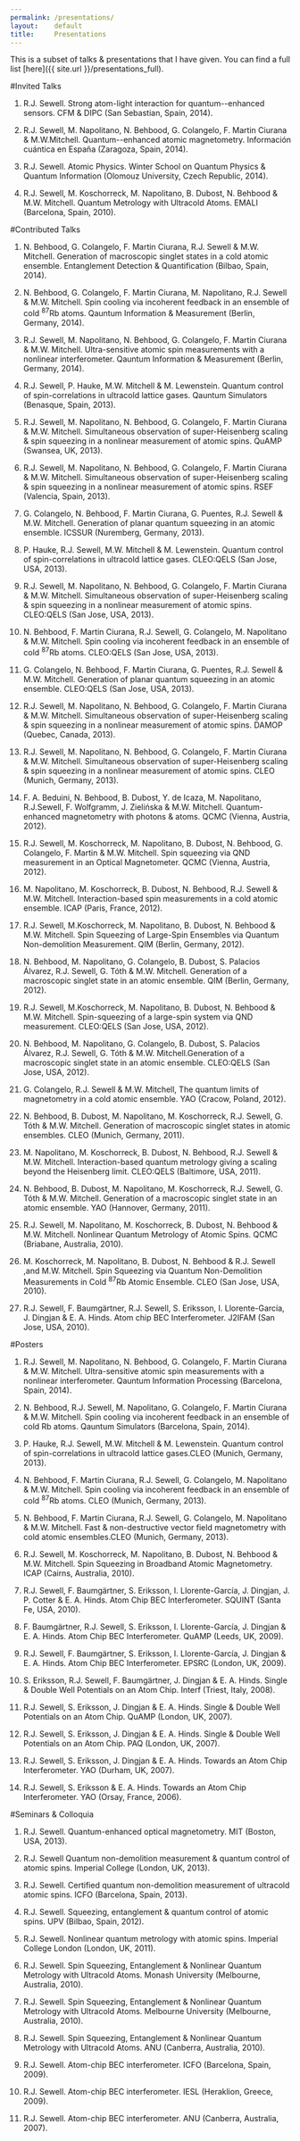 ```yaml
---
permalink: /presentations/
layout:    default
title:     Presentations
---
```


This is a subset of talks & presentations that I have given. You can find a full list [here]({{ site.url }}/presentations_full).

#Invited Talks

1. R.J. Sewell. Strong atom-light interaction for quantum--enhanced sensors. CFM & DIPC (San Sebastian, Spain, 2014).
 
2. R.J. Sewell, M. Napolitano, N. Behbood, G. Colangelo, F. Martin Ciurana & M.W.Mitchell. Quantum--enhanced atomic magnetometry. Información cuántica en España (Zaragoza, Spain, 2014).

3. R.J. Sewell. Atomic Physics. Winter School on Quantum Physics & Quantum Information (Olomouz University, Czech Republic, 2014).

4. R.J. Sewell, M. Koschorreck, M. Napolitano, B. Dubost, N. Behbood & M.W. Mitchell. Quantum Metrology with Ultracold Atoms. EMALI (Barcelona, Spain, 2010).

#Contributed Talks

1. N. Behbood, G. Colangelo, F. Martin Ciurana, R.J. Sewell & M.W. Mitchell. Generation of macroscopic singlet states in a cold atomic ensemble. Entanglement Detection & Quantification (Bilbao, Spain, 2014).

2. N. Behbood, G. Colangelo, F. Martin Ciurana, M. Napolitano, R.J. Sewell & M.W. Mitchell. Spin cooling via incoherent feedback in an ensemble of cold <sup>87</sup>Rb atoms. Qauntum Information & Measurement (Berlin, Germany, 2014).

3. R.J. Sewell, M. Napolitano, N. Behbood, G. Colangelo, F. Martin Ciurana & M.W. Mitchell. Ultra-sensitive atomic spin measurements with a nonlinear interferometer. Qauntum Information & Measurement (Berlin, Germany, 2014). 

4. R.J. Sewell, P. Hauke, M.W. Mitchell & M. Lewenstein. Quantum control of spin-correlations in ultracold lattice gases. Qauntum Simulators (Benasque, Spain, 2013).

5. R.J. Sewell, M. Napolitano, N. Behbood, G. Colangelo, F. Martin Ciurana & M.W. Mitchell. Simultaneous observation of super-Heisenberg scaling & spin squeezing in a nonlinear measurement of atomic spins. QuAMP (Swansea, UK, 2013).

6. R.J. Sewell, M. Napolitano, N. Behbood, G. Colangelo, F. Martin Ciurana & M.W. Mitchell. Simultaneous observation of super-Heisenberg scaling & spin squeezing in a nonlinear measurement of atomic spins. RSEF (Valencia, Spain, 2013).

7. G. Colangelo, N. Behbood, F. Martin Ciurana, G. Puentes, R.J. Sewell & M.W. Mitchell. Generation of planar quantum squeezing in an atomic ensemble. ICSSUR (Nuremberg, Germany, 2013).

8. P. Hauke, R.J. Sewell, M.W. Mitchell & M. Lewenstein. Quantum control of spin-correlations in ultracold lattice gases. CLEO:QELS (San Jose, USA, 2013).

9. R.J. Sewell, M. Napolitano, N. Behbood, G. Colangelo, F. Martin Ciurana & M.W. Mitchell. Simultaneous observation of super-Heisenberg scaling & spin squeezing in a nonlinear measurement of atomic spins. CLEO:QELS (San Jose, USA, 2013).

10. N. Behbood, F. Martin Ciurana, R.J. Sewell, G. Colangelo, M. Napolitano & M.W. Mitchell. Spin cooling via incoherent feedback in an ensemble of cold <sup>87</sup>Rb atoms. CLEO:QELS (San Jose, USA, 2013).

11. G. Colangelo, N. Behbood, F. Martin Ciurana, G. Puentes, R.J. Sewell & M.W. Mitchell. Generation of planar quantum squeezing in an atomic ensemble. CLEO:QELS (San Jose, USA, 2013).

12. R.J. Sewell, M. Napolitano, N. Behbood, G. Colangelo, F. Martin Ciurana & M.W. Mitchell. Simultaneous observation of super-Heisenberg scaling & spin squeezing in a nonlinear measurement of atomic spins. DAMOP (Quebec, Canada, 2013).

13. R.J. Sewell, M. Napolitano, N. Behbood, G. Colangelo, F. Martin Ciurana & M.W. Mitchell. Simultaneous observation of super-Heisenberg scaling & spin squeezing in a nonlinear measurement of atomic spins. CLEO (Munich, Germany, 2013).

14. F. A. Beduini, N. Behbood, B. Dubost, Y. de Icaza, M. Napolitano, R.J.Sewell, F. Wolfgramm, J. Zielińska & M.W. Mitchell. Quantum-enhanced magnetometry with photons & atoms. QCMC (Vienna, Austria, 2012). 

15. R.J. Sewell, M. Koschorreck, M. Napolitano, B. Dubost, N. Behbood, G. Colangelo, F. Martin & M.W. Mitchell. Spin squeezing via QND measurement in an Optical Magnetometer. QCMC (Vienna, Austria, 2012).

16. M. Napolitano, M. Koschorreck, B. Dubost, N. Behbood, R.J. Sewell & M.W. Mitchell. Interaction-based spin measurements in a cold atomic ensemble.  ICAP (Paris, France, 2012). 

17. R.J. Sewell, M.Koschorreck, M. Napolitano, B. Dubost, N. Behbood & M.W. Mitchell. Spin Squeezing of Large-Spin Ensembles via Quantum Non-demolition Measurement. QIM (Berlin, Germany, 2012).  

18. N. Behbood, M. Napolitano, G. Colangelo, B. Dubost, S. Palacios Álvarez, R.J. Sewell, G. Tóth & M.W. Mitchell. Generation of a macroscopic singlet state in an atomic ensemble. QIM (Berlin, Germany, 2012).  

19. R.J. Sewell, M.Koschorreck, M. Napolitano, B. Dubost, N. Behbood & M.W. Mitchell. Spin-squeezing of a large-spin system via QND measurement. CLEO:QELS (San Jose, USA, 2012).   

20. N. Behbood, M. Napolitano, G. Colangelo, B. Dubost, S. Palacios Álvarez, R.J. Sewell, G. Tóth & M.W. Mitchell.Generation of a macroscopic singlet state in an atomic ensemble. CLEO:QELS (San Jose, USA, 2012).  

21. G. Colangelo, R.J. Sewell & M.W. Mitchell, The quantum limits of magnetometry in a cold atomic ensemble. YAO (Cracow, Poland, 2012). 

22. N. Behbood, B. Dubost, M. Napolitano, M. Koschorreck, R.J. Sewell, G. Tóth & M.W. Mitchell. Generation of macroscopic singlet states in atomic ensembles. CLEO (Munich, Germany, 2011). 

23. M. Napolitano, M. Koschorreck, B. Dubost, N. Behbood, R.J. Sewell & M.W. Mitchell. Interaction-based quantum metrology giving a scaling beyond the Heisenberg limit. CLEO:QELS (Baltimore, USA, 2011).  

24. N. Behbood, B. Dubost, M. Napolitano, M. Koschorreck, R.J. Sewell, G. Tóth & M.W. Mitchell. Generation of a macroscopic singlet state in an atomic ensemble. YAO (Hannover, Germany, 2011). 

25. R.J. Sewell, M. Napolitano, M. Koschorreck, B. Dubost, N. Behbood & M.W. Mitchell. Nonlinear Quantum Metrology of Atomic Spins. QCMC (Briabane, Australia, 2010).  

26. M. Koschorreck, M. Napolitano, B. Dubost, N. Behbood & R.J. Sewell ,and M.W. Mitchell. Spin Squeezing via Quantum Non-Demolition Measurements in Cold <sup>87</sup>Rb Atomic Ensemble. CLEO (San Jose, USA,  2010). 

27. R.J. Sewell, F. Baumgärtner, R.J. Sewell, S. Eriksson, I. Llorente-García, J. Dingjan & E. A. Hinds. Atom chip BEC Interferometer. J2IFAM (San Jose, USA, 2010). 

#Posters

1. R.J. Sewell, M. Napolitano, N. Behbood, G. Colangelo, F. Martin Ciurana & M.W. Mitchell. Ultra-sensitive atomic spin measurements with a nonlinear interferometer. Qauntum Information Processing (Barcelona, Spain, 2014).

2. N. Behbood, R.J. Sewell, M. Napolitano, G. Colangelo, F. Martin Ciurana & M.W. Mitchell. Spin cooling via incoherent feedback in an ensemble of cold Rb atoms. Qauntum Simulators (Barcelona, Spain, 2014).

3. P. Hauke, R.J. Sewell, M.W. Mitchell & M. Lewenstein. Quantum control of spin-correlations in ultracold lattice gases.CLEO (Munich, Germany, 2013). 

4. N. Behbood, F. Martin Ciurana, R.J. Sewell, G. Colangelo, M. Napolitano & M.W. Mitchell. Spin cooling via incoherent feedback in an ensemble of cold <sup>87</sup>Rb atoms. CLEO (Munich, Germany, 2013). 

5. N. Behbood, F. Martin Ciurana, R.J. Sewell, G. Colangelo, M. Napolitano & M.W. Mitchell. Fast & non-destructive vector field magnetometry with cold atomic ensembles.CLEO (Munich, Germany, 2013). 

6. R.J. Sewell, M. Koschorreck, M. Napolitano, B. Dubost, N. Behbood & M.W. Mitchell. Spin Squeezing in Broadband Atomic Magnetometry. ICAP (Cairns, Australia, 2010). 

7. R.J. Sewell, F. Baumgärtner, S. Eriksson, I. Llorente-García, J. Dingjan, J. P. Cotter & E. A. Hinds. Atom Chip BEC Interferometer. SQUINT (Santa Fe, USA, 2010).  

8. F. Baumgärtner, R.J. Sewell, S. Eriksson, I. Llorente-García, J. Dingjan & E. A. Hinds. Atom Chip BEC Interferometer. QuAMP (Leeds, UK,  2009).   

9. R.J. Sewell, F. Baumgärtner, S. Eriksson, I. Llorente-García, J. Dingjan & E. A. Hinds. Atom Chip BEC Interferometer. EPSRC (London, UK, 2009).  

10. S. Eriksson, R.J. Sewell, F. Baumgärtner, J. Dingjan & E. A. Hinds. Single & Double Well Potentials on an Atom Chip.  Interf (Triest, Italy, 2008).  

11. R.J. Sewell, S. Eriksson, J. Dingjan & E. A. Hinds. Single & Double Well Potentials on an Atom Chip. QuAMP (London, UK,  2007).  

12. R.J. Sewell, S. Eriksson, J. Dingjan & E. A. Hinds. Single & Double Well Potentials on an Atom Chip. PAQ (London, UK, 2007).  

13. R.J. Sewell, S. Eriksson, J. Dingjan & E. A. Hinds. Towards an Atom Chip Interferometer. YAO (Durham, UK, 2007).

14. R.J. Sewell, S. Eriksson & E. A. Hinds. Towards an Atom Chip Interferometer. YAO (Orsay, France, 2006). 

#Seminars & Colloquia

1. R.J. Sewell. Quantum-enhanced optical magnetometry. MIT (Boston, USA, 2013).

2. R.J. Sewell Quantum non-demolition measurement & quantum control of atomic spins. Imperial College (London, UK, 2013). 

3. R.J. Sewell. Certified quantum non-demolition measurement of ultracold atomic spins. ICFO (Barcelona, Spain, 2013). 

4. R.J. Sewell. Squeezing, entanglement & quantum control of atomic spins. UPV (Bilbao, Spain, 2012).

5. R.J. Sewell. Nonlinear quantum metrology with atomic spins. Imperial College London (London, UK, 2011). 

6. R.J. Sewell. Spin Squeezing, Entanglement & Nonlinear Quantum Metrology with Ultracold Atoms. Monash University (Melbourne, Australia, 2010). 

7. R.J. Sewell. Spin Squeezing, Entanglement & Nonlinear Quantum Metrology with Ultracold Atoms. Melbourne University (Melbourne, Australia, 2010). 

8. R.J. Sewell. Spin Squeezing, Entanglement & Nonlinear Quantum Metrology with Ultracold Atoms. ANU (Canberra, Australia, 2010). 

9. R.J. Sewell. Atom-chip BEC interferometer. ICFO (Barcelona, Spain, 2009). 

10. R.J. Sewell. Atom-chip BEC interferometer. IESL (Heraklion, Greece, 2009). 

11. R.J. Sewell. Atom-chip BEC interferometer. ANU (Canberra, Australia, 2007). 